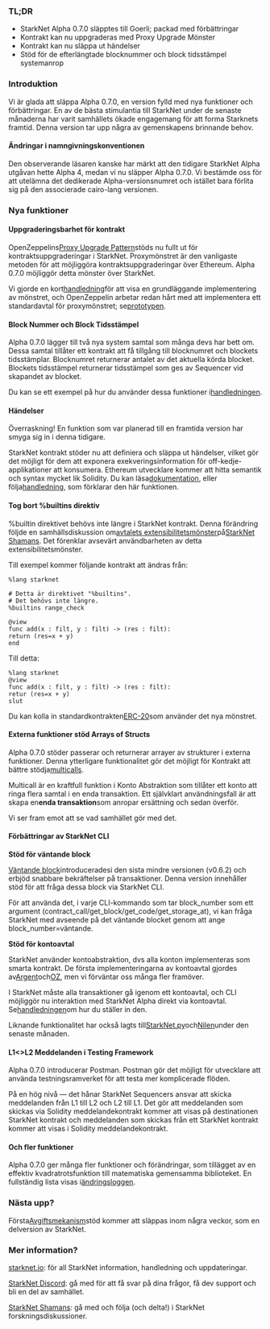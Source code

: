 ### TL;DR

* StarkNet Alpha 0.7.0 släpptes till Goerli; packad med förbättringar
* Kontrakt kan nu uppgraderas med Proxy Upgrade Mönster
* Kontrakt kan nu släppa ut händelser
* Stöd för de efterlängtade blocknummer och block tidsstämpel systemanrop

### Introduktion

Vi är glada att släppa Alpha 0.7.0, en version fylld med nya funktioner och förbättringar. En av de bästa stimulantia till StarkNet under de senaste månaderna har varit samhällets ökade engagemang för att forma Starknets framtid. Denna version tar upp några av gemenskapens brinnande behov.

#### Ändringar i namngivningskonventionen

Den observerande läsaren kanske har märkt att den tidigare StarkNet Alpha utgåvan hette Alpha 4, medan vi nu släpper Alpha 0.7.0. Vi bestämde oss för att utelämna det dedikerade Alpha-versionsnumret och istället bara förlita sig på den associerade cairo-lang versionen.

### Nya funktioner

#### Uppgraderingsbarhet för kontrakt

OpenZeppelins[Proxy Upgrade Pattern](https://docs.openzeppelin.com/upgrades-plugins/1.x/proxies)stöds nu fullt ut för kontraktsuppgraderingar i StarkNet. Proxymönstret är den vanligaste metoden för att möjliggöra kontraktsuppgraderingar över Ethereum. Alpha 0.7.0 möjliggör detta mönster över StarkNet.

Vi gjorde en kort[handledning](https://starknet.io/docs/hello_starknet/default_entrypoint.html)för att visa en grundläggande implementering av mönstret, och OpenZeppelin arbetar redan hårt med att implementera ett standardavtal för proxymönstret; se[prototypen](https://github.com/OpenZeppelin/cairo-contracts/pull/129).

#### Block Nummer och Block Tidsstämpel

Alpha 0.7.0 lägger till två nya system samtal som många devs har bett om. Dessa samtal tillåter ett kontrakt att få tillgång till blocknumret och blockets tidsstämplar. Blocknumret returnerar antalet av det aktuella körda blocket. Blockets tidsstämpel returnerar tidsstämpel som ges av Sequencer vid skapandet av blocket.

Du kan se ett exempel på hur du använder dessa funktioner i[handledningen](https://starknet.io/docs/hello_starknet/more_features.html#block-number-and-timestamp).

#### Händelser

Överraskning! En funktion som var planerad till en framtida version har smyga sig in i denna tidigare.

StarkNet kontrakt stöder nu att definiera och släppa ut händelser, vilket gör det möjligt för dem att exponera exekveringsinformation för off-kedje-applikationer att konsumera. Ethereum utvecklare kommer att hitta semantik och syntax mycket lik Solidity. Du kan läsa[dokumentation](https://starknet.io/documentation/events/), eller följa[handledning](https://starknet.io/docs/hello_starknet/events.html), som förklarar den här funktionen.

#### Tog bort %builtins direktiv

%builtin direktivet behövs inte längre i StarkNet kontrakt. Denna förändring följde en samhällsdiskussion om[avtalets extensibilitetsmönster](https://community.starknet.io/t/contract-extensibility-pattern/210)på[StarkNet Shamans](https://community.starknet.io/). Det förenklar avsevärt användbarheten av detta extensibilitetsmönster.

Till exempel kommer följande kontrakt att ändras från:

```
%lang starknet

# Detta är direktivet "%builtins".
# Det behövs inte längre.
%builtins range_check

@view
func add(x : filt, y : filt) -> (res : filt):
return (res=x + y)
end
```

Till detta:

```
%lang starknet
@view
func add(x : filt, y : filt) -> (res : filt):
retur (res=x + y)
slut
```

Du kan kolla in standardkontrakten[ERC-20](https://github.com/OpenZeppelin/cairo-contracts/tree/main/contracts/token)som använder det nya mönstret.

#### Externa funktioner stöd Arrays of Structs

Alpha 0.7.0 stöder passerar och returnerar arrayer av strukturer i externa funktioner. Denna ytterligare funktionalitet gör det möjligt för Kontrakt att bättre stödja[multicalls](https://github.com/OpenZeppelin/cairo-contracts/pull/73#discussion_r753535751).

Multicall är en kraftfull funktion i Konto Abstraktion som tillåter ett konto att ringa flera samtal i en enda transaktion. Ett självklart användningsfall är att skapa en**enda transaktion**som anropar ersättning och sedan överför.

Vi ser fram emot att se vad samhället gör med det.

#### Förbättringar av StarkNet CLI

**Stöd för väntande block**

[Väntande block](https://starknet.io/documentation/block-structure-and-hash/#pending_block)introducerades[](https://community.starknet.io/t/cairo-v0-6-2-api-change-pending-block/195)i den sista mindre versionen (v0.6.2) och erbjöd snabbare bekräftelser på transaktioner. Denna version innehåller stöd för att fråga dessa block via StarkNet CLI.

För att använda det, i varje CLI-kommando som tar block_number som ett argument (contract_call/get_block/get_code/get_storage_at), vi kan fråga StarkNet med avseende på det väntande blocket genom att ange block_number=väntande.

**Stöd för kontoavtal**

StarkNet använder kontoabstraktion, dvs alla konton implementeras som smarta kontrakt. De första implementeringarna av kontoavtal gjordes av[Argent](https://github.com/argentlabs/argent-contracts-starknet)och[OZ](https://github.com/OpenZeppelin/cairo-contracts/blob/main/contracts/Account.cairo), men vi förväntar oss många fler framöver.

I StarkNet måste alla transaktioner gå igenom ett kontoavtal, och CLI möjliggör nu interaktion med StarkNet Alpha direkt via kontoavtal. Se[handledningen](https://starknet.io/docs/hello_starknet/account_setup.html#setting-up-a-starknet-account)om hur du ställer in den.

Liknande funktionalitet har också lagts till[StarkNet.py](https://github.com/software-mansion/starknet.py/)och[Nilen](https://github.com/OpenZeppelin/nile)under den senaste månaden.

#### L1<>L2 Meddelanden i Testing Framework

Alpha 0.7.0 introducerar Postman. Postman gör det möjligt för utvecklare att använda testningsramverket för att testa mer komplicerade flöden.

På en hög nivå — det hånar StarkNet Sequencers ansvar att skicka meddelanden från L1 till L2 och L2 till L1. Det gör att meddelanden som skickas via Solidity meddelandekontrakt kommer att visas på destinationen StarkNet kontrakt och meddelanden som skickas från ett StarkNet kontrakt kommer att visas i Solidity meddelandekontrakt.

#### Och fler funktioner

Alpha 0.7.0 ger många fler funktioner och förändringar, som tillägget av en effektiv kvadratrotsfunktion till matematiska gemensamma biblioteket. En fullständig lista visas i[ändringsloggen](https://github.com/starkware-libs/cairo-lang/releases/tag/v0.7.0).

### Nästa upp?

Första[Avgiftsmekanism](https://community.starknet.io/t/fees-in-starknet-alpha/286/29)stöd kommer att släppas inom några veckor, som en delversion av StarkNet.

### Mer information?

[starknet.io](https://starknet.io/): för all StarkNet information, handledning och uppdateringar.

[StarkNet Discord](https://discord.gg/uJ9HZTUk2Y): gå med för att få svar på dina frågor, få dev support och bli en del av samhället.

[StarkNet Shamans](https://community.starknet.io/): gå med och följa (och delta!) i StarkNet forskningsdiskussioner.